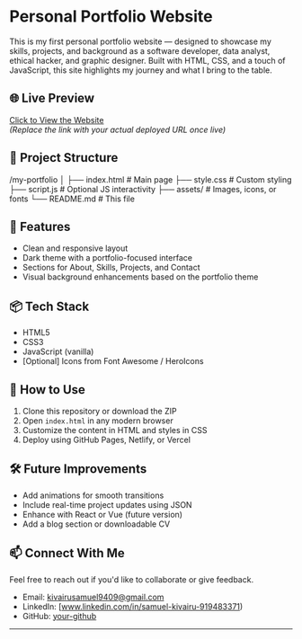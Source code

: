 # Personal Portfolio Website

This is my first personal portfolio website — designed to showcase my skills, projects, and background as a software developer, data analyst, ethical hacker, and graphic designer. Built with HTML, CSS, and a touch of JavaScript, this site highlights my journey and what I bring to the table.

## 🌐 Live Preview

[Click to View the Website](https://your-username.github.io/your-repo-name)  
*(Replace the link with your actual deployed URL once live)*

## 📁 Project Structure

/my-portfolio
│
├── index.html # Main page
├── style.css # Custom styling
├── script.js # Optional JS interactivity
├── assets/ # Images, icons, or fonts
└── README.md # This file


## 🚀 Features

- Clean and responsive layout  
- Dark theme with a portfolio-focused interface  
- Sections for About, Skills, Projects, and Contact  
- Visual background enhancements based on the portfolio theme

## 📦 Tech Stack

- HTML5  
- CSS3  
- JavaScript (vanilla)  
- [Optional] Icons from Font Awesome / HeroIcons

## 📌 How to Use

1. Clone this repository or download the ZIP  
2. Open `index.html` in any modern browser  
3. Customize the content in HTML and styles in CSS  
4. Deploy using GitHub Pages, Netlify, or Vercel

## 🛠️ Future Improvements

- Add animations for smooth transitions  
- Include real-time project updates using JSON  
- Enhance with React or Vue (future version)  
- Add a blog section or downloadable CV

## 📫 Connect With Me

Feel free to reach out if you'd like to collaborate or give feedback.

- Email: kivairusamuel9409@gmail.com  
- LinkedIn: [www.linkedin.com/in/samuel-kivairu-919483371)  
- GitHub: [your-github](https://github.com/samkiva)

---

